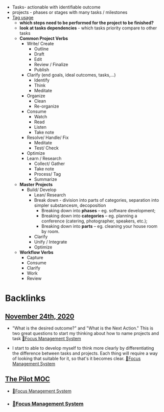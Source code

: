- Tasks- actionable  with identifiable outcome
- projects - phases or stages with many tasks / milestones
- [Tag usage](<Tag usage.md>)
    - __which steps need to be performed for the project to be finished?__
    - __look at tasks dependencies__ - which tasks priority compare to other tasks
    - **Common Project Verbs**
        - Write/ Create
            - Outline
            - Draft
            - Edit
            - Review / Finalize
            - Publish
        - Clarify (end goals, ideal outcomes, tasks,...)
            - Identify
            - Think
            - Meditate
        - Organize
            - Clean
            - Re-organize
        - Consume
            - Watch
            - Read
            - Listen
            - Take note
        - Resolve/ Handle/ Fix
            - Meditate
            - Test/ Check
        - Optimize
        - Learn / Research
            - Collect/ Gather
            - Take note
            - Process/ Tag
            - Summarize
    - **Master Projects**
        - Build/ Develop
            - Lean/ Research
            - Break down - division into parts of categories, separation into simpler substancesm, decoposition
                - Breaking down into **phases** – eg. software development;
                - Breaking down into **categories** – eg. planning a conference (catering, photographer, speakers, etc.);
                - Breaking down into **parts** – eg. cleaning your house room by room.
            - Clarify
            - Unify / Integrate
            - Optimize
    - **Workflow Verbs**
        - Capture
        - Consume
        - Clarify
        - Work
        - Review

# Backlinks
## [November 24th, 2020](<November 24th, 2020.md>)
- "What is the desired outcome?" and "What is the Next Action." This is two great questions to start my thinking about how to name projects and task [🌲Focus Management System](<🌲Focus Management System.md>)

- I start to able to develop myself to think more clearly by differentiating the difference between tasks and projects. Each thing will require a way of looking that suitable for it, so that's it becomes clear.  [🌲Focus Management System](<🌲Focus Management System.md>)

## [The Pilot MOC](<The Pilot MOC.md>)
- [🌲Focus Management System](<🌲Focus Management System.md>)

- ### [🌲Focus Management System](<🌲Focus Management System.md>)


